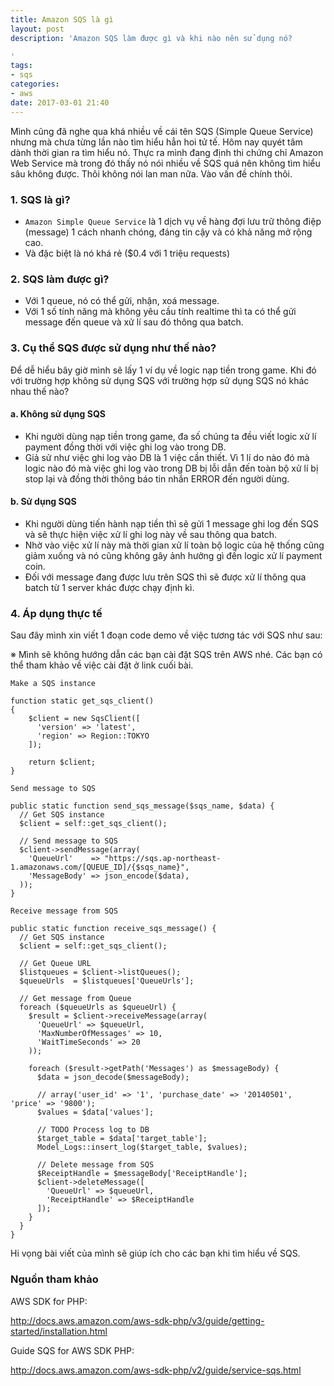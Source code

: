 ```yaml
---
title: Amazon SQS là gì
layout: post
description: 'Amazon SQS làm được gì và khi nào nên sử dụng nó?

'
tags:
- sqs
categories:
- aws
date: 2017-03-01 21:40
---
```


Mình cũng đã nghe qua khá nhiều về cái tên SQS (Simple Queue Service) nhưng mà chưa từng lần nào tìm hiểu hẳn hoi tử tế. Hôm nay quyét tâm dành thời gian ra tìm hiểu nó.
Thực ra mình đang định thi chứng chỉ Amazon Web Service mà trong đó thấy nó nói nhiều về SQS quá nên không tìm hiểu sâu không được.
Thôi không nói lan man nữa. Vào vấn đề chính thôi.

### 1. SQS là gì?

- `Amazon Simple Queue Service` là 1 dịch vụ về hàng đợi lưu trữ thông điệp (message) 1 cách nhanh chóng, đáng tin cậy và có khả năng mở rộng cao.
- Và đặc biệt là nó khá rẻ ($0.4 với 1 triệu requests)

### 2. SQS làm được gì?

- Với 1 queue, nó có thể gửi, nhận, xoá message.
- Với 1 số tính năng mà không yêu cầu tính realtime thì ta có thể gửi message đến queue và xử lí sau đó thông qua batch.

### 3. Cụ thể SQS được sử dụng như thế nào?

Để dễ hiểu bây giờ mình sẽ lấy 1 ví dụ về logic nạp tiền trong game.  Khi đó với trường hợp không sử dụng SQS với trường hợp sử dụng SQS nó khác nhau thế nào?

#### a. Không sử dụng SQS

- Khi người dùng nạp tiền trong game, đa số chúng ta đều viết logic xử lí payment đồng thời với việc ghi log vào trong DB.
- Giả sử như việc ghi log vào DB là 1 việc cần thiết. Vì 1 lí do nào đó mà logic nào đó mà việc ghi log vào trong DB bị lỗi dẫn đến toàn bộ xử lí bị stop lại và đồng thời thông báo tin nhắn ERROR đến người dùng.

#### b. Sử dụng SQS
- Khi người dùng tiến hành nạp tiền thì sẽ gửi 1 message ghi log đến SQS và sẽ thực hiện việc xử lí ghi log này về sau thông qua batch. 
- Nhờ vào việc xử lí này mà thời gian xử lí toàn bộ logic của hệ thống cũng giảm xuống và nó cũng không gây ảnh hưởng gì đến logic xử lí payment coin.
- Đối với message đang được lưu trên SQS thì sẽ được xử lí thông qua batch từ 1 server khác được chạy định kì.


### 4. Áp dụng thực tế

Sau đây mình xin viết 1 đoạn code demo về việc tương tác với SQS như sau:

※ Mình sẽ không hướng dẫn các bạn cài đặt SQS trên AWS nhé. Các bạn có thể tham khảo về việc cài đặt ở link cuối bài.

`Make a SQS instance`

```
function static get_sqs_client()
{
    $client = new SqsClient([
      'version' => 'latest',
      'region' => Region::TOKYO
    ]);

    return $client;
}
```

`Send message to SQS`

```
public static function send_sqs_message($sqs_name, $data) {
  // Get SQS instance
  $client = self::get_sqs_client();

  // Send message to SQS
  $client->sendMessage(array(
    'QueueUrl'    => "https://sqs.ap-northeast-1.amazonaws.com/[QUEUE_ID]/{$sqs_name}",
    'MessageBody' => json_encode($data),
  ));
}
```

`Receive message from SQS`

```
public static function receive_sqs_message() {
  // Get SQS instance
  $client = self::get_sqs_client();

  // Get Queue URL
  $listqueues = $client->listQueues();
  $queueUrls  = $listqueues['QueueUrls'];

  // Get message from Queue
  foreach ($queueUrls as $queueUrl) {
    $result = $client->receiveMessage(array(
      'QueueUrl' => $queueUrl,
      'MaxNumberOfMessages' => 10,
      'WaitTimeSeconds' => 20
    ));

    foreach ($result->getPath('Messages') as $messageBody) {
      $data = json_decode($messageBody);

      // array('user_id' => '1', 'purchase_date' => '20140501', 'price' => '9800');
      $values = $data['values'];

      // TODO Process log to DB
      $target_table = $data['target_table'];
      Model_Logs::insert_log($target_table, $values);

      // Delete message from SQS
      $ReceiptHandle = $messageBody['ReceiptHandle'];
      $client->deleteMessage([
        'QueueUrl' => $queueUrl,
        'ReceiptHandle' => $ReceiptHandle
      ]);
    }
  }
}
```

Hi vọng bài viết của mình sẽ giúp ích cho các bạn khi tìm hiểu về SQS.

### Nguồn tham khảo

AWS SDK for PHP:

<a target="_blank" href="http://docs.aws.amazon.com/aws-sdk-php/v3/guide/getting-started/installation.html">http://docs.aws.amazon.com/aws-sdk-php/v3/guide/getting-started/installation.html</a>

Guide SQS for AWS SDK PHP: 

<a target="_blank" href="http://docs.aws.amazon.com/aws-sdk-php/v2/guide/service-sqs.html">http://docs.aws.amazon.com/aws-sdk-php/v2/guide/service-sqs.html</a>
